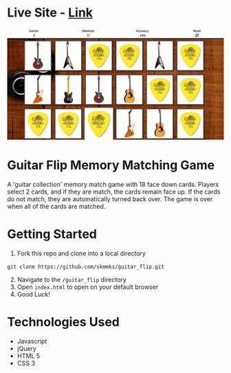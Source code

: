 # Live Site - <a href="http://guitar.stevekmin.com">Link</a>
<img src="guitarFlip.gif">

# Guitar Flip Memory Matching Game 
A 'guitar collection' memory match game with 18 face down cards.  Players select 2 cards, and if they are match, the cards remain face up.  If the cards do not match, they are automatically turned back over.  The game is over when all of the cards are matched.  

# Getting Started
1. Fork this repo and clone into a local directory   
  ```
  git clone https://github.com/skmmks/guitar_flip.git
  ```
2. Navigate to the `/guitar_flip` directory
3. Open `index.html` to open on your default browser
4. Good Luck!

# Technologies Used
- Javascript   
- jQuery  
- HTML 5  
- CSS 3  


